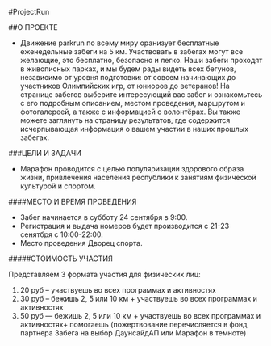 #ProjectRun

##О ПРОЕКТЕ

- Движение parkrun по всему миру оранизует бесплатные еженедельные забеги на 5 км. Участвовать в забегах могут все желающие, это бесплатно, безопасно и легко. Наши забеги проходят в живописных парках, и мы будем рады видеть всех бегунов, независимо от уровня подготовки: от совсем начинающих до участников Олимпийских игр, от юниоров до ветеранов! На странице забегов выберите интересующий вас забег и ознакомьтесь с его подробным описанием, местом проведения, маршрутом и фотогалереей, а также с информацией о волонтёрах. Вы также можете заглянуть на страницу результатов, где содержится исчерпывающая информация о вашем участии в наших прошлых забегах.

###ЦЕЛИ И ЗАДАЧИ

- Марафон проводится с целью популяризации здорового образа жизни, привлечения населения республики к занятиям физической культурой и спортом.

####МЕСТО И ВРЕМЯ ПРОВЕДЕНИЯ

* Забег начинается в субботу 24 сентября в 9:00.
* Регистрация и выдача номеров будет производится с 21-23 сенятбря с 10:00-22:00.
* Место проведения Дворец спорта.

#####СТОИМОСТЬ УЧАСТИЯ

Представляем 3 формата участия для физических лиц:

1. 20 руб – участвуешь во всех программах и активностях
2. 30 руб – бежишь 2, 5 или 10 км + участвуешь во всех программах и активностях
3. 50 руб — бежишь 2, 5 или 10 км + участвуешь во всех программах и активностях+ помогаешь (пожертвование перечисляется в фонд партнера Забега на выбор ДаунсайдАП или Марафон в темноте)
